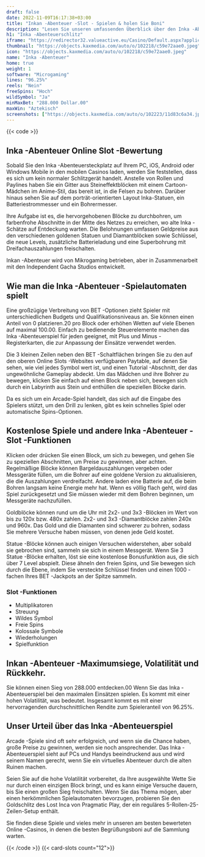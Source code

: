 ```yaml
---
draft: false
date: 2022-11-09T16:17:38+03:00
title: "Inkan -Abenteuer -Slot - Spielen & holen Sie Boni"
description: "Lesen Sie unseren umfassenden Überblick über den Inka -Abenteuerschlitz, das Gameplay, Funktionen, Volatilität, Rückkehr und Wo können Sie die besten Casino -Boni finden."
h1: "Inka -Abenteuerschlitz"
iframe: "https://redirector32.valueactive.eu/Casino/Default.aspx?applicationid=4023&serverid=22619&gameid=incanAdventureDesktop&ul=en&variant=uat-demo&sext1=demo&sext2=demo&lobbyURL=https://slotcatalog.com/en/slots/Incan-Adventure"
thumbnail: "https://objects.kaxmedia.com/auto/o/102218/c59e72aae0.jpeg"
icon: "https://objects.kaxmedia.com/auto/o/102218/c59e72aae0.jpeg"
name: "Inka -Abenteuer"
home: true
weight: 1
software: "Microgaming"
lines: "96.25%"
reels: "Nein"
freeSpins: "Hoch"
wildSymbol: "Ja"
minMaxBet: "288.000 Dollar.00"
maxWin: "Aztekisch"
screenshots: ["https://objects.kaxmedia.com/auto/o/102223/11d83c6a34.jpeg"]
---
```


{{< code >}}<h2>Inka -Abenteuer Online Slot -Bewertung</h2><p>Sobald Sie den Inka -Abenteuersteckplatz auf Ihrem PC, iOS, Android oder Windows Mobile in den mobilen Casinos laden, werden Sie feststellen, dass es sich um kein normaler Schlitzgerät handelt. Anstelle von Rollen und Paylines haben Sie ein Gitter aus Steineffektblöcken mit einem Cartoon-Mädchen im Anime-Stil, das bereit ist, in die Felsen zu bohren. Darüber hinaus sehen Sie auf dem porträt-orientierten Layout Inka-Statuen, ein Batteriestrommesser und ein Bohrermesser.</p><p>Ihre Aufgabe ist es, die hervorgehobenen Blöcke zu durchbohren, um farbenfrohe Abschnitte in der Mitte des Netzes zu erreichen, wo alte Inka -Schätze auf Entdeckung warten. Die Belohnungen umfassen Geldpreise aus den verschiedenen goldenen Statuen und Diamantblöcken sowie Schlüssel, die neue Levels, zusätzliche Batterieladung und eine Superbohrung mit Dreifachauszahlungen freischalten.</p><p>Inkan -Abenteuer wird von Mikrogaming betrieben, aber in Zusammenarbeit mit den Independent Gacha Studios entwickelt.</p><h2>Wie man die Inka -Abenteuer -Spielautomaten spielt</h2><p>Eine großzügige Verbreitung von BET -Optionen zieht Spieler mit unterschiedlichen Budgets und Qualifikationsniveaus an. Sie können einen Anteil von 0 platzieren.20 pro Block oder erhöhen Wetten auf viele Ebenen auf maximal 100.00. Einfach zu bedienende Steuerelemente machen das Inka -Abenteuerspiel für jeden geeignet, mit Plus und Minus -Registerkarten, die zur Anpassung der Einsätze verwendet werden.</p><p>Die 3 kleinen Zeilen neben den BET -Schaltflächen bringen Sie zu den auf den oberen Online Slots -Websites verfügbaren Paytable, auf denen Sie sehen, wie viel jedes Symbol wert ist, und einen Tutorial -Abschnitt, der das ungewöhnliche Gameplay abdeckt. Um das Mädchen und ihre Bohrer zu bewegen, klicken Sie einfach auf einen Block neben sich, bewegen sich durch ein Labyrinth aus Stein und enthüllen die speziellen Blöcke darin.</p><p>Da es sich um ein Arcade-Spiel handelt, das sich auf die Eingabe des Spielers stützt, um den Drill zu lenken, gibt es kein schnelles Spiel oder automatische Spins-Optionen.</p><h2>Kostenlose Spiele und andere Inka -Abenteuer -Slot -Funktionen</h2><p>Klicken oder drücken Sie einen Block, um sich zu bewegen, und gehen Sie zu speziellen Abschnitten, um Preise zu gewinnen, aber achten. Regelmäßige Blöcke können Bargeldauszahlungen vergeben oder Messgeräte füllen, um die Bohrer auf eine goldene Version zu aktualisieren, die die Auszahlungen verdreifacht. Andere laden eine Batterie auf, die beim Bohren langsam keine Energie mehr hat. Wenn es völlig flach geht, wird das Spiel zurückgesetzt und Sie müssen wieder mit dem Bohren beginnen, um Messgeräte nachzufüllen.</p><p>Goldblöcke können rund um die Uhr mit 2x2- und 3x3 -Blöcken im Wert von bis zu 120x bzw. 480x zahlen. 2x2- und 3x3 -Diamantblöcke zahlen 240x und 960x. Das Gold und die Diamanten sind schwerer zu bohren, sodass Sie mehrere Versuche haben müssen, von denen jede Geld kostet.</p><p>Statue -Blöcke können auch einigen Versuchen widerstehen, aber sobald sie gebrochen sind, sammeln sie sich in einem Messgerät. Wenn Sie 3 Statue -Blöcke erhalten, löst sie eine kostenlose Bonusfunktion aus, die sich über 7 Level abspielt. Diese ähneln den freien Spins, und Sie bewegen sich durch die Ebene, indem Sie versteckte Schlüssel finden und einen 1000 -fachen Ihres BET -Jackpots an der Spitze sammeln.</p><h3>
Slot -Funktionen</h3><ul>
<li></span>
Multiplikatoren</li>
<li></span>
Streuung</li>
<li></span>
Wildes Symbol</li>
<li></span>
Freie Spins</li>
<li></span>
Kolossale Symbole</li>
<li></span>
Wiederholungen</li>
<li></span>
Spielfunktion</li></ul><h2>Inkan -Abenteuer -Maximumsiege, Volatilität und Rückkehr.</h2><p>Sie können einen Sieg von 288.000 entdecken.00 Wenn Sie das Inka -Abenteuerspiel bei den maximalen Einsätzen spielen. Es kommt mit einer hohen Volatilität, was bedeutet. Insgesamt kommt es mit einer hervorragenden durchschnittlichen Rendite zum Spieleranteil von 96.25%.</p><h2>Unser Urteil über das Inka -Abenteuerspiel</h2><p>Arcade -Spiele sind oft sehr erfolgreich, und wenn sie die Chance haben, große Preise zu gewinnen, werden sie noch ansprechender. Das Inka -Abenteuerspiel sieht auf PCs und Handys beeindruckend aus und wird seinem Namen gerecht, wenn Sie ein virtuelles Abenteuer durch die alten Ruinen machen.</p><p>Seien Sie auf die hohe Volatilität vorbereitet, da Ihre ausgewählte Wette Sie nur durch einen einzigen Block bringt, und es kann einige Versuche dauern, bis Sie einen großen Sieg freischalten. Wenn Sie das Thema mögen, aber einen herkömmlichen Spielautomaten bevorzugen, probieren Sie den Goldschlitz des Lost Inca von Pragmatic Play, der ein reguläres 5-Rollen-25-Zeilen-Setup enthält.</p><p>Sie finden diese Spiele und vieles mehr in unseren am besten bewerteten Online -Casinos, in denen die besten Begrüßungsboni auf die Sammlung warten.</p>{{< /code >}}
{{< card-slots count="12">}}